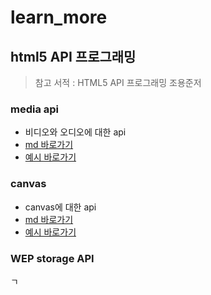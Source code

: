# learn_more

## html5 API 프로그래밍
> 참고 서적 : HTML5 API 프로그래밍 조용준저

### media api
- 비디오와 오디오에 대한 api
- [md 바로가기](./md/a_media.md)
- [예시 바로가기](https://eurako.github.io/learn_more/html_api/)

### canvas
- canvas에 대한 api
- [md 바로가기](./md/b_canvas.md)
- [예시 바로가기](https://eurako.github.io/learn_more/html_api/canvas_path.html)

### WEP storage API

ㄱ